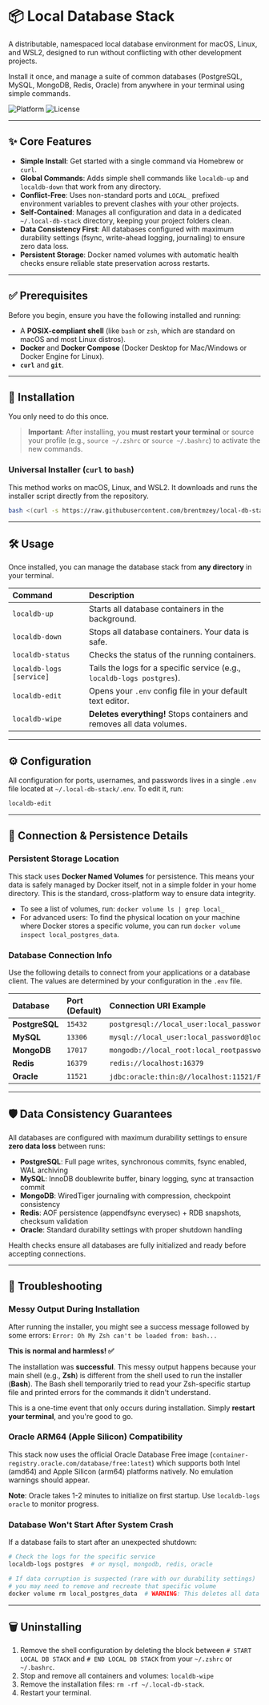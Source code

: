 # 📦 Local Database Stack

A distributable, namespaced local database environment for macOS, Linux, and WSL2, designed to run without conflicting with other development projects.

Install it once, and manage a suite of common databases (PostgreSQL, MySQL, MongoDB, Redis, Oracle) from anywhere in your terminal using simple commands.

![Platform](https://img.shields.io/badge/platform-macOS%20%7C%20Linux%20%7C%20WSL2-lightgrey.svg)
![License](https://img.shields.io/badge/license-MIT-blue.svg)

---

## ✨ Core Features

* **Simple Install**: Get started with a single command via Homebrew or `curl`.
* **Global Commands**: Adds simple shell commands like `localdb-up` and `localdb-down` that work from any directory.
* **Conflict-Free**: Uses non-standard ports and `LOCAL_` prefixed environment variables to prevent clashes with your other projects.
* **Self-Contained**: Manages all configuration and data in a dedicated `~/.local-db-stack` directory, keeping your project folders clean.
* **Data Consistency First**: All databases configured with maximum durability settings (fsync, write-ahead logging, journaling) to ensure zero data loss.
* **Persistent Storage**: Docker named volumes with automatic health checks ensure reliable state preservation across restarts.

---

## ✅ Prerequisites

Before you begin, ensure you have the following installed and running:

* A **POSIX-compliant shell** (like `bash` or `zsh`, which are standard on macOS and most Linux distros).
* **Docker** and **Docker Compose** (Docker Desktop for Mac/Windows or Docker Engine for Linux).
* **`curl`** and **`git`**.

---

## 🚀 Installation

You only need to do this once.

> **Important**: After installing, you **must restart your terminal** or source your profile (e.g., `source ~/.zshrc` or `source ~/.bashrc`) to activate the new commands.

### Universal Installer (`curl` to `bash`)

This method works on macOS, Linux, and WSL2. It downloads and runs the installer script directly from the repository.

```bash
bash <(curl -s https://raw.githubusercontent.com/brentmzey/local-db-stack/main/install.sh)
```

---

## 🛠️ Usage

Once installed, you can manage the database stack from **any directory** in your terminal.

| Command | Description |
| :--- | :--- |
| `localdb-up` | Starts all database containers in the background. |
| `localdb-down` | Stops all database containers. Your data is safe. |
| `localdb-status`| Checks the status of the running containers. |
| `localdb-logs [service]` | Tails the logs for a specific service (e.g., `localdb-logs postgres`). |
| `localdb-edit` | Opens your `.env` config file in your default text editor. |
| `localdb-wipe` | **Deletes everything!** Stops containers and removes all data volumes. |

---

## ⚙️ Configuration

All configuration for ports, usernames, and passwords lives in a single `.env` file located at `~/.local-db-stack/.env`. To edit it, run:

```bash
localdb-edit
```

---

## 🔌 Connection & Persistence Details

### Persistent Storage Location

This stack uses **Docker Named Volumes** for persistence. This means your data is safely managed by Docker itself, not in a simple folder in your home directory. This is the standard, cross-platform way to ensure data integrity.

* To see a list of volumes, run: `docker volume ls | grep local_`
* For advanced users: To find the physical location on your machine where Docker stores a specific volume, you can run `docker volume inspect local_postgres_data`.

### Database Connection Info

Use the following details to connect from your applications or a database client. The values are determined by your configuration in the `.env` file.

| Database | Port (Default) | Connection URI Example |
| :--- | :--- | :--- |
| **PostgreSQL** | `15432` | `postgresql://local_user:local_password@localhost:15432/local_database` |
| **MySQL** | `13306` | `mysql://local_user:local_password@localhost:13306/local_database` |
| **MongoDB** | `17017` | `mongodb://local_root:local_rootpassword@localhost:17017/` |
| **Redis** | `16379` | `redis://localhost:16379` |
| **Oracle** | `11521` | `jdbc:oracle:thin:@//localhost:11521/FREEPDB1` (user: `system`) |

---

## 🛡️ Data Consistency Guarantees

All databases are configured with maximum durability settings to ensure **zero data loss** between runs:

* **PostgreSQL**: Full page writes, synchronous commits, fsync enabled, WAL archiving
* **MySQL**: InnoDB doublewrite buffer, binary logging, sync at transaction commit
* **MongoDB**: WiredTiger journaling with compression, checkpoint consistency
* **Redis**: AOF persistence (appendfsync everysec) + RDB snapshots, checksum validation
* **Oracle**: Standard durability settings with proper shutdown handling

Health checks ensure all databases are fully initialized and ready before accepting connections.

---

## 🤔 Troubleshooting

### Messy Output During Installation

After running the installer, you might see a success message followed by some errors: `Error: Oh My Zsh can't be loaded from: bash...`

**This is normal and harmless! ✅**

The installation was **successful**. This messy output happens because your main shell (e.g., **Zsh**) is different from the shell used to run the installer (**Bash**). The Bash shell temporarily tried to read your Zsh-specific startup file and printed errors for the commands it didn't understand.

This is a one-time event that only occurs during installation. Simply **restart your terminal**, and you're good to go.

### Oracle ARM64 (Apple Silicon) Compatibility

This stack now uses the official Oracle Database Free image (`container-registry.oracle.com/database/free:latest`) which supports both Intel (amd64) and Apple Silicon (arm64) platforms natively. No emulation warnings should appear.

**Note**: Oracle takes 1-2 minutes to initialize on first startup. Use `localdb-logs oracle` to monitor progress.

### Database Won't Start After System Crash

If a database fails to start after an unexpected shutdown:

```bash
# Check the logs for the specific service
localdb-logs postgres  # or mysql, mongodb, redis, oracle

# If data corruption is suspected (rare with our durability settings)
# you may need to remove and recreate that specific volume
docker volume rm local_postgres_data  # WARNING: This deletes all data for that DB
```

---

## 🗑️ Uninstalling

1.  Remove the shell configuration by deleting the block between `# START LOCAL DB STACK` and `# END LOCAL DB STACK` from your `~/.zshrc` or `~/.bashrc`.
2.  Stop and remove all containers and volumes: `localdb-wipe`
3.  Remove the installation files: `rm -rf ~/.local-db-stack`.
4.  Restart your terminal.


